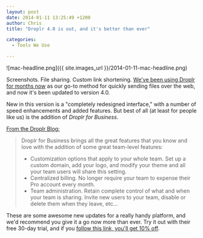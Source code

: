 ```yaml
---
layout: post
date: 2014-01-11 13:25:49 +1200
author: Chris
title: "Droplr 4.0 is out, and it's better than ever"

categories:
  - Tools We Use

---
```


![mac-headline.png]({{ site.images_url }}/2014-01-11-mac-headline.png)

<!-- excerpt -->

Screenshots. File sharing. Custom link shortening. [We've been using Droplr for months now](https://iwantmyname.com/blog/2013/11/the-tools-we-use-droplr-for-sharing-files-and-taking-screenshots.html) as our go-to method for quickly sending files over the web, and now it's been updated to version 4.0.

New in this version is a "completely redesigned interface," with a number of speed enhancements and added features. But best of all (at least for people like us) is the addition of *Droplr for Business*.

<!-- /excerpt -->

[From the Droplr Blog:](http://droplr.tumblr.com/post/72887569533)

> Droplr for Business brings all the great features that you know and love with the addition of some great team-level features:
>
> + Customization options that apply to your whole team. Set up a custom domain, add your logo, and modify your theme and all your team users will share this setting.
> + Centralized billing. No longer require your team to expense their Pro account every month.
> + Team administration. Retain complete control of what and when your team is sharing. Invite new users to your team, disable or delete them when they leave, etc...

These are some awesome new updates for a really handy platform, and we'd recommend you give it a go now more than ever. Try it out with their free 30-day trial, and if you [follow this link, you'll get 10% off](https://droplr.com/join/d/rcz960T9).
